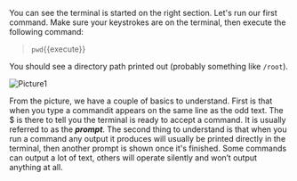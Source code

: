 You can see the terminal is started on the right section. Let's run our first command. Make sure your keystrokes are on the terminal, then execute the following command:
> `pwd`{{execute}}

You should see a directory path printed out (probably something like `/root`).

![Picture1](./assets/pic1.png)

From the picture, we have a couple of basics to understand. First is that when you type a commandit appears on the same line as the odd text. The $ is there to tell you the terminal is ready to accept a command. It is usually referred to as the **_prompt_**. The second thing to understand is that when you run a command any output it produces will usually be printed directly in the terminal, then another prompt is shown once it's finished. Some commands can output a lot of text, others will operate silently and won’t output anything at all.

